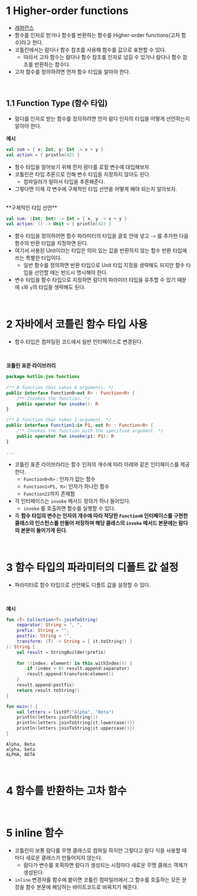 # 1 Higher-order functions

- [레퍼런스](https://kotlinlang.org/docs/lambdas.html#higher-order-functions)
- 함수를 인자로 받거나 함수를 반환하는 함수를 Higher-order functions(고차 함수)라고 한다.
- 코틀린에서는 람다나 함수 참조를 사용해 함수를 값으로 표현할 수 있다.
	- 따라서 고차 함수는 람다나 함수 참조를 인자로 넘길 수 있거나 람다나 함수 참조를 반환하는 함수다.
- 고차 함수를 정의하려면 먼저 함수 타입을 알아야 한다.

<br>

## 1.1 Function Type (함수 타입)

- 람다를 인자로 받는 함수를 정의하려면 먼저 람다 인자의 타입을 어떻게 선언하는지 알아야 한다.


**예시**

```kotlin
val sum = { x: Int, y: Int -> x + y }  
val action = { println(42) }
```

- 함수 타입을 알아보기 위해 먼저 람다를 로컬 변수에 대입해보자.
- 코틀린은 타입 추론으로 인해 변수 타입을 지정하지 않아도 된다.
	- 컴파일러가 알아서 타입을 추론해준다.
- 그렇다면 이제 각 변수에 구체적인 타입 선언을 어떻게 해야 되는지 알아보자.

<br>
**구체적인 타입 선언**

```kotlin
val sum: (Int, Int) -> Int = { x, y -> x + y }  
val action: () -> Unit = { println(42) }
```

- 함수 타입을 정의하려면 함수 파라미터의 타입을 괄호 안에 넣고 `->` 를 추가한 다음 함수의 반환 타입을 지정하면 된다.
- 여기서 사용된 Unit이라는 타입은 의미 있는 값을 반환하지 않는 함수 반환 타입에 쓰는 특별한 타입이다.
	- 일반 함수를 정의하면 반환 타입으로 Unit 타입 지정을 생략해도 되지만 함수 타입을 선언할 때는 반드시 명시해야 한다.
- 변수 타입을 함수 타입으로 지정하면 람다의 파라미터 타입을 유추할 수 있기 때문에 `x`와 `y`의 타입을 생략해도 된다.

<br>

# 2 자바에서 코틀린 함수 타입 사용

- 함수 타입은 컴파일된 코드에서 일반 인터페이스로 변경된다.

<br>

**코틀린 표준 라이브러리**

```kotlin
package kotlin.jvm.functions  
  
/** A function that takes 0 arguments. */  
public interface Function0<out R> : Function<R> {  
    /** Invokes the function. */  
    public operator fun invoke(): R  
}

/** A function that takes 1 argument. */  
public interface Function1<in P1, out R> : Function<R> {  
    /** Invokes the function with the specified argument. */  
    public operator fun invoke(p1: P1): R  
}

...
```
- 코틀린 표준 라이브러리는 함수 인자의 개수에 따라 아래와 같은 인터페이스를 제공한다. 
	- `Function0<R>` : 인자가 없는 함수
	- `Function1<P1, R>`: 인자가 하나인 함수
	- `Function22`까지 존재함
- 각 인터페이스는 `invoke` 메서드 정의가 하나 들어있다.
	- `invoke` 를 호출하면 함수를 실행할 수 있다.
- 즉 **함수 타입의 변수는 인자의 개수에 따라 적당한 `FunctionN` 인터페이스를 구현한 클래스의 인스턴스를 만들어 저장하며 해당 클래스의 `invoke` 메서드 본문에는 람다의 본문이 들어가게 된다.**

<br>

# 3 함수 타입의 파라미터의 디폴트 값 설정

- 파라미터로 함수 타입으로 선언해도 디폴트 값을 설정할 수 있다.

<br>

**예시**

```kotlin
fun <T> Collection<T>.joinToString(  
    separator: String = ", ",  
    prefix: String = "",  
    postfix: String = "",  
    transform: (T) -> String = { it.toString() }  
): String {  
    val result = StringBuilder(prefix)  
  
    for ((index, element) in this.withIndex()) {  
        if (index > 0) result.append(separator)  
        result.append(transform(element))  
    }  
    result.append(postfix)  
    return result.toString()  
}
```

```kotlin
fun main() {  
    val letters = listOf("Alpha", "Beta")  
    println(letters.joinToString())  
    println(letters.joinToString{it.lowercase()})  
    println(letters.joinToString{it.uppercase()})  
}
```

```
Alpha, Beta
alpha, beta
ALPHA, BETA
```

<br>

# 4 함수를 반환하는 고차 함수


<br>

# 5 inline 함수

- 코틀린이 보통 람다를 무명 클래스로 컴파일 하지만 그렇다고 람다 식을 사용할 때마다 새로운 클래스가 만들어지지 않는다.
	- 람다가 변수를 포획하면 람다가 생성되는 시점마다 새로운 무명 클래스 객체가 생성된다.
- `inline` 변경자를 함수에 붙이면 코틀린 컴파일러에서 그 함수를 호출하는 모든 문장을 함수 본문에 해당하는 바이트코드로 바꿔치기 해준다.